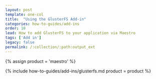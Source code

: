 ```yaml
---
layout: post
template: one-col
title:  "Using the GlusterFS Add-in"
categories: how-to-guides/add-ins
order: 10
lead: How to add GlusterFS to your application via Maestro
tags: ['Add in']
legacy: false
permalink: /:collection/:path:output_ext
---
```


{% assign product = 'maestro' %}

{% include how-to-guides/add-ins/glusterfs.md product = product %}

